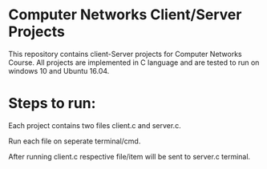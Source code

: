 # Computer Networks Client/Server Projects
This repository contains client-Server projects for Computer Networks Course. All projects are implemented in C language and are tested to run on windows 10 and Ubuntu 16.04.
# Steps to run:
Each project contains two files client.c and server.c.

Run each file on seperate terminal/cmd.

After running client.c respective file/item will be sent to server.c terminal.

